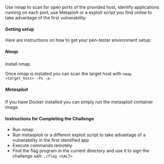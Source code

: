 Use nmap to scan for open ports of the provided host, identify applications running on each port, use Metaploit or a exploit script you find online to take advantage of the first vulnerability.

#### Getting setup
Here are instructions on how to get your pen-tester environment setup:

##### Nmap
Install nmap.

Once nmap is installed you can scan the target host with `nmap <target_host> -Pn -p-`

##### Metasploit
If you have Docker installed you can simply run the metasploit container image.


#### Instructions for Completing the Challenge
- Run nmap
- Run metasploit or a different exploit script to take advantage of a vulnerability in the first identified app
- Execute commands remotely
- Find the flag program in the current directory and use it to sign the challenge salt: `./flag <SALT>`